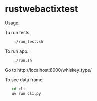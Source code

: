 # rustwebactixtest

Usage:

Tu run tests:

```sh
    ./run_test.sh
```

To run app:

```sh
    ./run.sh
```

Go to http://localhost:8000/whiskey_type/


To see data frame:

```sh
   cd cli
   uv run cli.py
```

